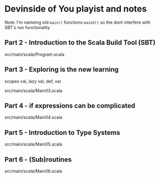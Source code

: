# Devinside of You playist and notes

Note: I'm nameing old `main()` functions `mainX()` so the dont interfere with SBT's run functionality

## Part 2 - Introduction to the Scala Build Tool (SBT)

src/main/scala/Program.scala

## Part 3 - Exploring is the new learning

scopes val, lazy val, def, var

src/main/scala/Main03.scala

## Part 4 - if expressions can be complicated

src/main/scala/Main04.scala

## Part 5 - Introduction to Type Systems

src/main/scala/Main05.scala

## Part 6 - (Sub)routines

src/main/scala/Main06.scala
